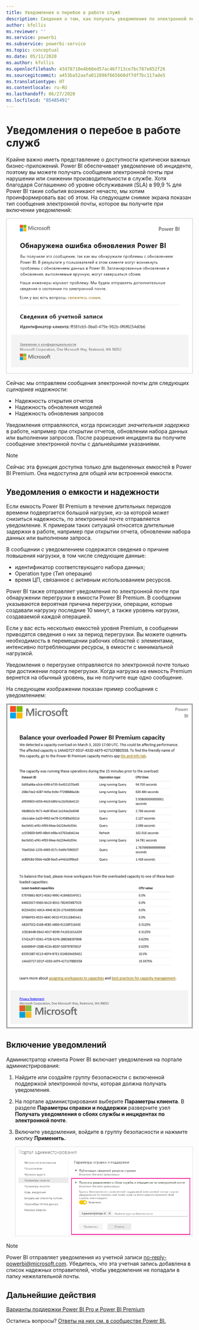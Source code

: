 ```yaml
---
title: Уведомления о перебое в работе служб
description: Сведения о том, как получать уведомления по электронной почте при нарушении или снижении производительности в службе Power BI.
author: kfollis
ms.reviewer: ''
ms.service: powerbi
ms.subservice: powerbi-service
ms.topic: conceptual
ms.date: 05/11/2020
ms.author: kfollis
ms.openlocfilehash: 43d78710e4b60ed57ac46f713ce7bc787e852f26
ms.sourcegitcommit: a453ba52aafa012896f665660df7df7bc117ade5
ms.translationtype: HT
ms.contentlocale: ru-RU
ms.lasthandoff: 06/27/2020
ms.locfileid: "85485491"
---
```

# <a name="service-interruption-notifications"></a>Уведомления о перебое в работе служб

Крайне важно иметь представление о доступности критически важных бизнес-приложений. Power BI обеспечивает уведомление об инциденте, поэтому вы можете получать сообщения электронной почты при нарушении или снижении производительности в службе. Хотя благодаря Соглашению об уровне обслуживания (SLA) в 99,9 % для Power BI такие события возникают нечасто, мы хотим проинформировать вас об этом. На следующем снимке экрана показан тип сообщения электронной почты, которое вы получите при включении уведомлений:

![Уведомление по электронной почте об обновлении](media/service-interruption-notifications/refresh-notification-email.png)

Сейчас мы отправляем сообщения электронной почты для следующих _сценариев надежности_:

- Надежность открытия отчетов
- Надежность обновления моделей
- Надежность обновления запросов

Уведомления отправляются, когда происходит _значительная задержка_ в работе, например при открытии отчетов, обновлении набора данных или выполнении запросов. После разрешения инцидента вы получите сообщение электронной почты с дальнейшими указаниями.

> [!NOTE]
> Сейчас эта функция доступна только для выделенных емкостей в Power BI Premium. Она недоступна для общей или встроенной емкости.

## <a name="capacity-and-reliability-notifications"></a>Уведомления о емкости и надежности

Если емкость Power BI Premium в течение длительных периодов времени подвергается большой нагрузке, из-за которой может снизиться надежность, по электронной почте отправляется уведомление. К примерам таких ситуаций относятся длительные задержки в работе, например при открытии отчета, обновлении набора данных или выполнении запроса. 

В сообщении с уведомлением содержатся сведения о причине повышения нагрузки, в том числе следующие данные:

* идентификатор соответствующего набора данных;
* Operation type (Тип операции)
* время ЦП, связанное с активным использованием ресурсов.

Power BI также отправляет уведомления по электронной почте при обнаружении перегрузки в емкости Power BI Premium. В сообщении указываются вероятная причина перегрузки, операции, которые создавали нагрузку последние 10 минут, а также уровень нагрузки, создаваемой каждой операцией. 


Если у вас есть несколько емкостей уровня Premium, в сообщении приводятся сведения о них за период перегрузки. Вы можете оценить необходимость в перемещении рабочих областей с элементами, интенсивно потребляющими ресурсы, в емкости с минимальной нагрузкой.

Уведомления о перегрузке отправляются по электронной почте только при достижении порога перегрузки. Когда нагрузка на емкость Premium вернется на обычный уровень, вы не получите еще одно сообщение.

На следующем изображении показан пример сообщения с уведомлением:

![Уведомление по электронной почте о перегрузке емкости](media/service-interruption-notifications/refresh-notification-email-2.png)


## <a name="enable-notifications"></a>Включение уведомлений

Администратор клиента Power BI включает уведомления на портале администрирования:

1. Найдите или создайте группу безопасности с включенной поддержкой электронной почты, которая должна получать уведомления.

1. На портале администрирования выберите **Параметры клиента**. В разделе **Параметры справки и поддержки** разверните узел **Получать уведомления о сбоях службы и инцидентах по электронной почте**.

1. Включите уведомления, войдите в группу безопасности и нажмите кнопку **Применить.**

    ![Включение уведомлений службы](media/service-interruption-notifications/enable-notifications.png)

> [!NOTE]
> Power BI отправляет уведомления из учетной записи no-reply-powerbi@microsoft.com. Убедитесь, что эта учетная запись добавлена в список надежных отправителей, чтобы уведомления не попадали в папку нежелательной почты.

## <a name="next-steps"></a>Дальнейшие действия

[Варианты поддержки Power BI Pro и Power BI Premium](service-support-options.md)

Остались вопросы? [Ответы на них см. в сообществе Power BI.](https://community.powerbi.com/)
